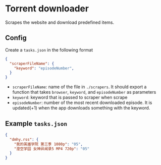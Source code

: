 # Torrent downloader
Scrapes the website and download predefined items.

## Config
Create a `tasks.json` in the following format
```json
{
  "scraperFileName": {
    "keyword": "episodeNumber",
  }
}
```

* `scraperFileName`: name of the file in `./scrapers`. It should export a function that takes `browser`, `keyword`, and `episodeNumber` as parameters
* `keyword`: keyword that is passed to scraper when scrape
* `episodeNumber`: number of the most recent downloaded episode. It is updated(+1) when the app downloads something with the keyword.

## Example `tasks.json`
```json
{
  "dmhy.rss": {
    "我的英雄学院 第三季 1080p": "05",
    "澄空学园 女神异闻录5 MP4 720p": "05"
  }
}
```
